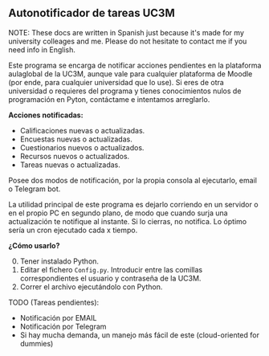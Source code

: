 Autonotificador de tareas UC3M
----

NOTE: These docs are written in Spanish just because it's made for my university colleages and me. Please do not hesitate to contact me if you need info in English.

Este programa se encarga de notificar acciones pendientes en la plataforma aulaglobal de la UC3M,
aunque vale para cualquier plataforma de Moodle (por ende, para cualquier universidad que lo use).
Si eres de otra universidad o requieres del programa y tienes conocimientos nulos de programación en Pyton,
contáctame e intentamos arreglarlo.


**Acciones notificadas:**

- Calificaciones nuevas o actualizadas.
- Encuestas nuevas o actualizadas.
- Cuestionarios nuevos o actualizados.
- Recursos nuevos o actualizados.
- Tareas nuevas o actualizadas.

Posee dos modos de notificación, por la propia consola al ejecutarlo, email o Telegram bot.

La utilidad principal de este programa es dejarlo corriendo en un servidor o en el propio PC en segundo plano, de modo que
cuando surja una actualización te notifique al instante. Si lo cierras, no notifica.
Lo óptimo sería un cron ejecutado cada x tiempo.

**¿Cómo usarlo?**

0. Tener instalado Python.
1. Editar el fichero ```Config.py```. Introducir entre las comillas correspondientes el usuario y contraseña de la UC3M.
2. Correr el archivo ejecutándolo con Python.

TODO (Tareas pendientes): 
- Notificación por EMAIL
- Notificación por Telegram
- Si hay mucha demanda, un manejo más fácil de este (cloud-oriented for dummies)
